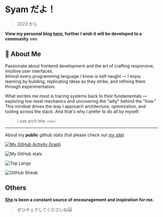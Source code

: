 # Syam だよ！
> 2023 から

**View my personal blog [here](https://syome.vercel.app/), further I wish it will be developed to a community =v=**

## 👋 About Me

Passionate about frontend development and the art of crafting responsive, intuitive user interfaces.  
Almost every programming language I know is self-taught — I enjoy learning by building, replicating ideas as they strike, and refining them through experimentation.  

What excites me most is tracing systems back to their fundamentals — exploring low-level mechanics and uncovering the "why" behind the "how."  
This mindset drives the way I approach architecture, optimization, and tooling across the stack. And that's why I prefer to do all by myself.

> I use arch btw =ω=
---

About my **public** github stats (full please check out [my site](https://syome.vercel.app/))

[![My GitHub Activity Graph](https://github-readme-activity-graph.vercel.app/graph?username=SevenSec114&theme=tokyo-night)](https://github.com/Ashutosh00710/github-readme-activity-graph)

![My GitHub stats](https://github-readme-stats.vercel.app/api?username=SevenSec114&show_icons=true&count_private=true&theme=nord)

![Top Langs](https://github-readme-stats.vercel.app/api/top-langs/?username=SevenSec114&layout=compact&theme=nord)

![GitHub Streak](https://github-readme-streak-stats.herokuapp.com/?user=SevenSec114&theme=nord)

## Others
**[She](https://amashiro.com) is been a constant source of encouragement and inspiration for me.**
> ぜひチェクしてくださいね😺
